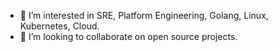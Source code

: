 
- 👀 I’m interested in SRE, Platform Engineering, Golang, Linux, Kubernetes, Cloud.
- 💞️ I’m looking to collaborate on open source projects.

<!---
qdnqn/qdnqn is a ✨ special ✨ repository because its `README.md` (this file) appears on your GitHub profile.
You can click the Preview link to take a look at your changes.
--->
